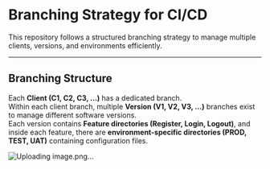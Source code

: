 # **Branching Strategy for CI/CD**

This repository follows a structured branching strategy to manage multiple clients, versions, and environments efficiently.

---

## **Branching Structure**

Each **Client (C1, C2, C3, ...)** has a dedicated branch.  
Within each client branch, multiple **Version (V1, V2, V3, ...)** branches exist to manage different software versions.  
Each version contains **Feature directories (Register, Login, Logout)**, and inside each feature, there are **environment-specific directories (PROD, TEST, UAT)** containing configuration files.

![Uploading image.png…]()
